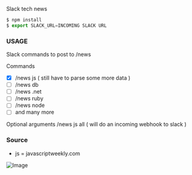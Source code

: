 Slack tech news

```js
$ npm install
$ export SLACK_URL=INCOMING SLACK URL
```

### USAGE
Slack commands to post to /news

Commands
- [x] /news js ( still have to parse some more data )
- [ ] /news db
- [ ] /news .net
- [ ] /news ruby
- [ ] /news node
- [ ] and many more

Optional arguments
/news js all ( will do an incoming webhook to slack )

### Source
- js = javascriptweekly.com


![Image](http://s22.postimg.org/v3t3jpvyp/Screen_Shot_2015_02_08_at_22_08_33.png)